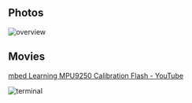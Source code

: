 ## Photos
![overview](https://github.com/shirokunet/mbedLearning/raw/master/images/IMG_20181019_234421.jpg)

## Movies
[mbed Learning MPU9250 Calibration Flash - YouTube](https://www.youtube.com/watch?v=pzeZXaJB_C0)

![terminal](https://github.com/shirokunet/mbedLearning/raw/master/images/MPU9250_Calibration_Flash.gif)
